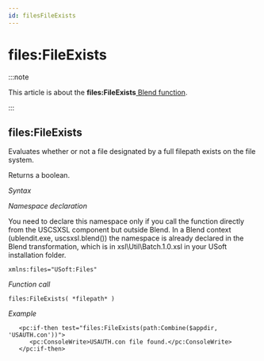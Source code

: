 ```yaml
---
id: filesFileExists
---
```


# files:FileExists




:::note

This article is about the **files:FileExists**[ Blend function](/docs/Repositories/Blend_functions).

:::

## **files:FileExists**

Evaluates whether or not a file designated by a full filepath exists on the file system.

Returns a boolean.

*Syntax*

*Namespace declaration*

You need to declare this namespace only if you call the function directly from the USCSXSL component but outside Blend. In a Blend context (ublendit.exe, uscsxsl.blend()) the namespace is already declared in the Blend transformation, which is in xsl\\Util\\Batch.1.0.xsl in your USoft installation folder.

```
xmlns:files="USoft:Files"
```

*Function call*

```
files:FileExists( *filepath* )
```

*Example*

```language-xml
   <pc:if-then test="files:FileExists(path:Combine($appdir, 'USAUTH.con'))">
      <pc:ConsoleWrite>USAUTH.con file found.</pc:ConsoleWrite>
   </pc:if-then>
```

 